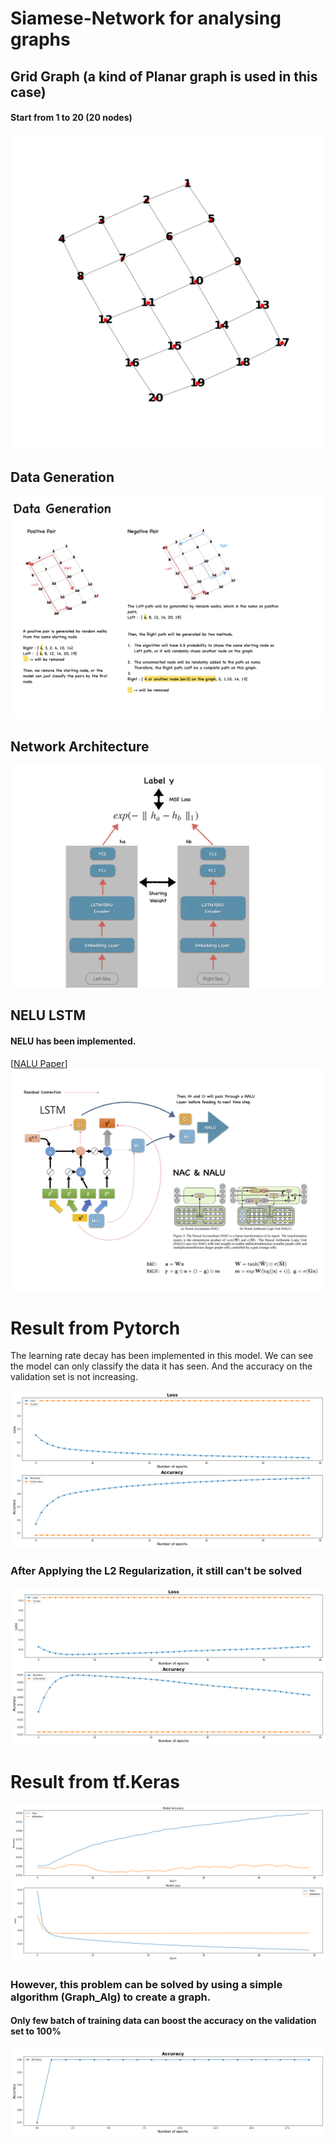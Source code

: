 # Siamese-Network for analysing graphs

## Grid Graph (a kind of Planar graph is used in this case)
#### Start from 1 to 20 (20 nodes)
![](https://github.com/ChihchengHsieh/P700/blob/master/Img/Graph.png?raw=true) 

## Data Generation
![](https://github.com/ChihchengHsieh/P700/blob/master/Img/DataGeneration.png?raw=true)

## Network Architecture
![](https://github.com/ChihchengHsieh/P700/blob/master/Img/P700St.png?raw=true)

## NELU LSTM
#### NELU has been implemented.
[[NALU Paper](https://arxiv.org/pdf/1808.00508.pdf)]
![](https://github.com/ChihchengHsieh/NALU-and-Applying-on-LSTM/blob/master/NALU.png?raw=true)

# Result from Pytorch
The learning rate decay has been implemented in this model.
We can see the model can only classify the data it has seen. And the accuracy on the validation set is not increasing.

![](https://github.com/ChihchengHsieh/P700/blob/master/Img/Train_HistEpoch.png?raw=true)

### After Applying the L2 Regularization, it still can't be solved

![](https://github.com/ChihchengHsieh/P700/blob/master/Img/Train_HistEpoch_0.2reg.png?raw=true)

# Result from tf.Keras

![](https://github.com/ChihchengHsieh/P700/blob/master/Old%20Models/Keras_Results/FullDataOnlyLSTM1lr0.0001.png?raw=true)


### However, this problem can be solved by using a simple algorithm (Graph_Alg) to create a graph.
#### Only few batch of training data can boost the accuracy on the validation set to 100%

![](https://github.com/ChihchengHsieh/P700/blob/master/Img/Graph_algo_hist.png?raw=true)


